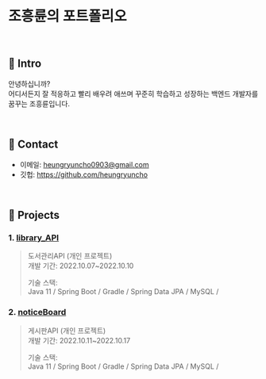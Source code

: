 # 조흥륜의 포트폴리오


</br>

## :pushpin: Intro
안녕하십니까?  
어디서든지 잘 적응하고 빨리 배우려 애쓰며 꾸준히 학습하고 성장하는 백엔드 개발자를 꿈꾸는  조흥륜입니다.

</br>

## :pushpin: Contact
- 이메일: heungryuncho0903@gmail.com
- 깃헙: https://github.com/heungryuncho

</br>

## :pushpin: Projects
### 1. [library_API](https://github.com/heungryuncho/library_API)
>도서관리API (개인 프로젝트)  
>개발 기간: 2022.10.07~2022.10.10
>  
>기술 스택:  
>Java 11 / Spring Boot / Gradle / Spring Data JPA / MySQL /
>  

### 2. [noticeBoard](https://github.com/heungryuncho/noticeBoard)
>게시판API (개인 프로젝트)  
>개발 기간: 2022.10.11~2022.10.17
>  
>기술 스택:  
>Java 11 / Spring Boot / Gradle / Spring Data JPA / MySQL /
>  
